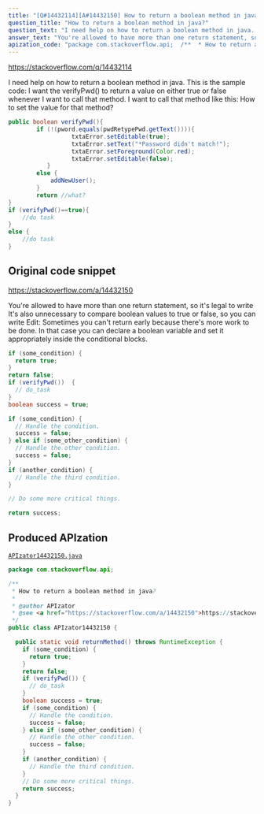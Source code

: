 ```yaml
---
title: "[Q#14432114][A#14432150] How to return a boolean method in java?"
question_title: "How to return a boolean method in java?"
question_text: "I need help on how to return a boolean method in java. This is the sample code: I want the verifyPwd() to return a value on either true or false whenever I want to call that method. I want to call that method like this: How to set the value for that method?"
answer_text: "You're allowed to have more than one return statement, so it's legal to write It's also unnecessary to compare boolean values to true or false, so you can write Edit: Sometimes you can't return early because there's more work to be done.  In that case you can declare a boolean variable and set it appropriately inside the conditional blocks."
apization_code: "package com.stackoverflow.api;  /**  * How to return a boolean method in java?  *  * @author APIzator  * @see <a href=\"https://stackoverflow.com/a/14432150\">https://stackoverflow.com/a/14432150</a>  */ public class APIzator14432150 {    public static void returnMethod() throws RuntimeException {     if (some_condition) {       return true;     }     return false;     if (verifyPwd()) {       // do_task     }     boolean success = true;     if (some_condition) {       // Handle the condition.       success = false;     } else if (some_other_condition) {       // Handle the other condition.       success = false;     }     if (another_condition) {       // Handle the third condition.     }     // Do some more critical things.     return success;   } }"
---
```


https://stackoverflow.com/q/14432114

I need help on how to return a boolean method in java. This is the sample code:
I want the verifyPwd() to return a value on either true or false whenever I want to call that method. I want to call that method like this:
How to set the value for that method?


```java
public boolean verifyPwd(){
        if (!(pword.equals(pwdRetypePwd.getText()))){
                  txtaError.setEditable(true);
                  txtaError.setText("*Password didn't match!");
                  txtaError.setForeground(Color.red);
                  txtaError.setEditable(false);
           }
        else {
            addNewUser();
        }
        return //what?
}
if (verifyPwd()==true){
    //do task
}
else {
    //do task
}
```


## Original code snippet

https://stackoverflow.com/a/14432150

You&#x27;re allowed to have more than one return statement, so it&#x27;s legal to write
It&#x27;s also unnecessary to compare boolean values to true or false, so you can write
Edit: Sometimes you can&#x27;t return early because there&#x27;s more work to be done.  In that case you can declare a boolean variable and set it appropriately inside the conditional blocks.

```java
if (some_condition) {
  return true;
}
return false;
if (verifyPwd())  {
  // do_task
}
boolean success = true;

if (some_condition) {
  // Handle the condition.
  success = false;
} else if (some_other_condition) {
  // Handle the other condition.
  success = false;
}
if (another_condition) {
  // Handle the third condition.
}

// Do some more critical things.

return success;
```

## Produced APIzation

[`APIzator14432150.java`](https://github.com/pasqualesalza/apization-temp-data/raw/master/apizations/java/APIzator14432150.java)

```java
package com.stackoverflow.api;

/**
 * How to return a boolean method in java?
 *
 * @author APIzator
 * @see <a href="https://stackoverflow.com/a/14432150">https://stackoverflow.com/a/14432150</a>
 */
public class APIzator14432150 {

  public static void returnMethod() throws RuntimeException {
    if (some_condition) {
      return true;
    }
    return false;
    if (verifyPwd()) {
      // do_task
    }
    boolean success = true;
    if (some_condition) {
      // Handle the condition.
      success = false;
    } else if (some_other_condition) {
      // Handle the other condition.
      success = false;
    }
    if (another_condition) {
      // Handle the third condition.
    }
    // Do some more critical things.
    return success;
  }
}

```